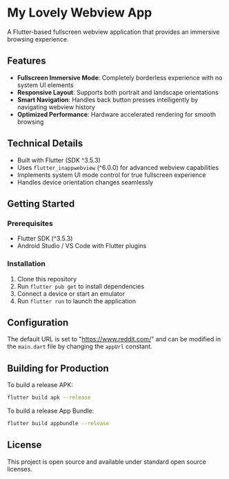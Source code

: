 # My Lovely Webview App

A Flutter-based fullscreen webview application that provides an immersive browsing experience.

## Features

- **Fullscreen Immersive Mode**: Completely borderless experience with no system UI elements
- **Responsive Layout**: Supports both portrait and landscape orientations
- **Smart Navigation**: Handles back button presses intelligently by navigating webview history
- **Optimized Performance**: Hardware accelerated rendering for smooth browsing

## Technical Details

- Built with Flutter (SDK ^3.5.3)
- Uses `flutter_inappwebview` (^6.0.0) for advanced webview capabilities
- Implements system UI mode control for true fullscreen experience
- Handles device orientation changes seamlessly

## Getting Started

### Prerequisites

- Flutter SDK (^3.5.3)
- Android Studio / VS Code with Flutter plugins

### Installation

1. Clone this repository
2. Run `flutter pub get` to install dependencies
3. Connect a device or start an emulator
4. Run `flutter run` to launch the application

## Configuration

The default URL is set to "https://www.reddit.com/" and can be modified in the `main.dart` file by changing the `appUrl` constant.

## Building for Production

To build a release APK:

```bash
flutter build apk --release
```

To build a release App Bundle:

```bash
flutter build appbundle --release
```

## License

This project is open source and available under standard open source licenses.
